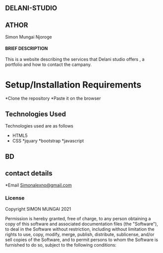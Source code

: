 ## DELANI-STUDIO

## ATHOR
Simon Mungai Njoroge

#### BRIEF DESCRIPTION
This is a website describing the services that Delani  studio offers , a portfolio and how to contact the campany.

# Setup/Installation Requirements
*Clone the repository
*Paste it on the browser

## Technologies Used
Technologies used are as follows
* HTML5
* CSS
*jquary
*bootstrap
*javascript

## BD


## contact details
*Email Simonalexno@gmail.com

### License
Copyright SIMON MUNGAI 2021

Permission is hereby granted, free of charge, to any person obtaining a copy
of this software and associated documentation files (the "Software"), to deal
in the Software without restriction, including without limitation the rights
to use, copy, modify, merge, publish, distribute, sublicense, and/or sell
copies of the Software, and to permit persons to whom the Software is
furnished to do so, subject to the following conditions:
